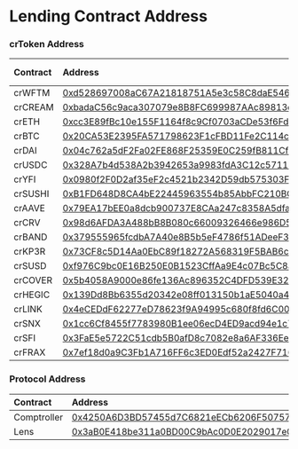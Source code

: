 # Lending Contract Address

### crToken Address

| Contract | Address | Flash Loans |
| :--- | :--- | :--- |
| crWFTM | [0xd528697008aC67A21818751A5e3c58C8daE54696](https://ftmscan.com/address/0xd528697008aC67A21818751A5e3c58C8daE54696) | Yes |
| crCREAM | [0xbadaC56c9aca307079e8B8FC699987AAc89813ee](https://ftmscan.com/address/0xbadaC56c9aca307079e8B8FC699987AAc89813ee) | No |
| crETH | [0xcc3E89fBc10e155F1164f8c9Cf0703aCDe53f6Fd](https://ftmscan.com/address/0xcc3E89fBc10e155F1164f8c9Cf0703aCDe53f6Fd) | Yes |
| crBTC | [0x20CA53E2395FA571798623F1cFBD11Fe2C114c24](https://ftmscan.com/address/0x20CA53E2395FA571798623F1cFBD11Fe2C114c24) | Yes |
| crDAI | [0x04c762a5dF2Fa02FE868F25359E0C259fB811CfE](https://ftmscan.com/address/0x04c762a5dF2Fa02FE868F25359E0C259fB811CfE) | Yes |
| crUSDC | [0x328A7b4d538A2b3942653a9983fdA3C12c571141](https://ftmscan.com/address/0x328A7b4d538A2b3942653a9983fdA3C12c571141) | Yes |
| crYFI | [0x0980f2F0D2af35eF2c4521b2342D59db575303F7](https://ftmscan.com/address/0x0980f2F0D2af35eF2c4521b2342D59db575303F7) | Yes |
| crSUSHI | [0xB1FD648D8CA4bE22445963554b85AbbFC210BC83](https://ftmscan.com/address/0xB1FD648D8CA4bE22445963554b85AbbFC210BC83) | Yes |
| crAAVE | [0x79EA17bEE0a8dcb900737E8CAa247c8358A5dfa1](https://ftmscan.com/address/0x79EA17bEE0a8dcb900737E8CAa247c8358A5dfa1) | Yes |
| crCRV | [0x98d6AFDA3A488bB8B080c66009326466e986D583](https://ftmscan.com/address/0x98d6AFDA3A488bB8B080c66009326466e986D583) | Yes |
| crBAND | [0x379555965fcdbA7A40e8B5b5eF4786f51ADeeF31](https://ftmscan.com/address/0x379555965fcdbA7A40e8B5b5eF4786f51ADeeF31) | Yes |
| crKP3R | [0x73CF8c5D14Aa0EbC89f18272A568319F5BAB6cBD](https://ftmscan.com/address/0x73CF8c5D14Aa0EbC89f18272A568319F5BAB6cBD) | Yes |
| crSUSD | [0xf976C9bc0E16B250E0B1523CffAa9E4c07Bc5C8a](https://ftmscan.com/address/0xf976C9bc0E16B250E0B1523CffAa9E4c07Bc5C8a) | Yes |
| crCOVER | [0x5b4058A9000e86fe136Ac896352C4DFD539E32a1](https://ftmscan.com/address/0x5b4058A9000e86fe136Ac896352C4DFD539E32a1) | Yes |
| crHEGIC | [0x139Dd8Bb6355d20342e08ff013150b1aE5040a42](https://ftmscan.com/address/0x139Dd8Bb6355d20342e08ff013150b1aE5040a42) | Yes |
| crLINK | [0x4eCEDdF62277eD78623f9A94995c680f8fd6C00e](https://ftmscan.com/address/0x4eCEDdF62277eD78623f9A94995c680f8fd6C00e) | Yes |
| crSNX | [0x1cc6Cf8455f7783980B1ee06ecD4ED9acd94e1c7](https://ftmscan.com/address/0x1cc6Cf8455f7783980B1ee06ecD4ED9acd94e1c7) | Yes |
| crSFI | [0x3FaE5e5722C51cdb5B0afD8c7082e8a6AF336Ee8](https://ftmscan.com/address/0x3FaE5e5722C51cdb5B0afD8c7082e8a6AF336Ee8) | Yes |
| crFRAX | [0x7ef18d0a9C3Fb1A716FF6c3ED0Edf52a2427F716](https://ftmscan.com/address/0x7ef18d0a9C3Fb1A716FF6c3ED0Edf52a2427F716) | Yes |

### Protocol Address

| Contract | Address |
| :--- | :--- |
| Comptroller | [0x4250A6D3BD57455d7C6821eECb6206F507576cD2](https://ftmscan.com/address/0x4250a6d3bd57455d7c6821eecb6206f507576cd2) |
| Lens | [0x3aB0E418be311a0BD00C9bAc0D0E2029017e01D2](https://ftmscan.com/address/0x3ab0e418be311a0bd00c9bac0d0e2029017e01d2#code) |


